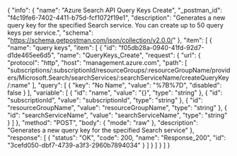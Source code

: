{
  "info": {
    "name": "Azure Search API Query Keys Create",
    "_postman_id": "f4c19fe6-7402-4411-b75d-fcf1072f19e1",
    "description": "Generates a new query key for the specified Search service. You can create up to 50 query keys per service.",
    "schema": "https://schema.getpostman.com/json/collection/v2.0.0/"
  },
  "item": [
    {
      "name": "query keys",
      "item": [
        {
          "id": "f05db28a-0940-41fd-92d7-d1de465ee6d5",
          "name": "QueryKeys_Create",
          "request": {
            "url": {
              "protocol": "http",
              "host": "management.azure.com",
              "path": [
                "subscriptions/:subscriptionId/resourceGroups/:resourceGroupName/providers/Microsoft.Search/searchServices/:searchServiceName/createQueryKey/:name"
              ],
              "query": [
                {
                  "key": "No Name",
                  "value": "%7B%7D",
                  "disabled": false
                }
              ],
              "variable": [
                {
                  "id": "name",
                  "value": "{}",
                  "type": "string"
                },
                {
                  "id": "subscriptionId",
                  "value": "subscriptionId",
                  "type": "string"
                },
                {
                  "id": "resourceGroupName",
                  "value": "resourceGroupName",
                  "type": "string"
                },
                {
                  "id": "searchServiceName",
                  "value": "searchServiceName",
                  "type": "string"
                }
              ]
            },
            "method": "POST",
            "body": {
              "mode": "raw"
            },
            "description": "Generates a new query key for the specified Search service"
          },
          "response": [
            {
              "status": "OK",
              "code": 200,
              "name": "Response_200",
              "id": "3cefd050-dbf7-4739-a3f3-2960b7894034"
            }
          ]
        }
      ]
    }
  ]
}